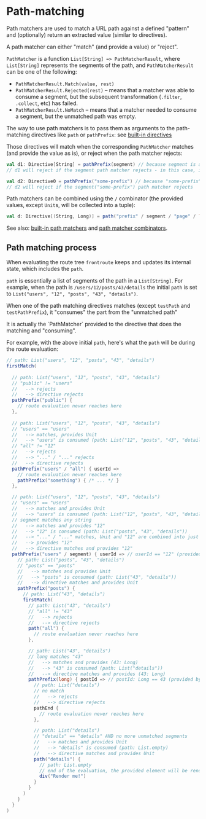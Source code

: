 # Path-matching 

Path matchers are used to match a URL path against a defined "pattern" and (optionally) return an extracted value 
(similar to directives).

A path matcher can either "match" (and provide a value) or "reject".

`PathMatcher` is a function `List[String] => PathMatcherResult`, where `List[String]` represents the
segments of the path, and `PathMatcherResult` can be one of the following:

* `PathMatcherResult.Match(value, rest)`
* `PathMatcherResult.Rejected(rest)` – means that a matcher was able to consume a segment,
  but the subsequent transformation (`.filter`, `.collect`, etc) has failed.
* `PathMatcherResult.NoMatch` – means that a matcher needed to consume a segment, but the unmatched path was empty.

The way to use path matchers is to pass them as arguments to the path-matching directives like `path` or `pathPrefix`: see [built-in directives](/reference/directives)

Those directives will match when the corresponding `PathMatcher` matches (and provide the value as is), or reject when the path matcher rejects:

```scala
val d1: Directive[String] = pathPrefix(segment) // because segment is a PathMatcher[String]
// d1 will reject if the segment path matcher rejects - in this case, if the unmatched path is empty 

val d2: Directive0 = pathPrefix("some-prefix") // because "some-prefix" is (implicitly) a PathMatcher[Unit]
// d2 will reject if the segment("some-prefix") path matcher rejects 
```

Path matchers can be combined using the `/` combinator (the provided values, except `Unit`s, will be collected into a tuple):

```scala
val d: Directive[(String, Long)] = path("prefix" / segment / "page" / long)
```

See also: [built-in path matchers](/reference/path-matchers) and [path matcher combinators](/reference/path-matcher-combinators).

## Path matching process

When evaluating the route tree `frontroute` keeps and updates its internal state, which includes the `path`.

`path` is essentially a list of segments of the path in a `List[String]`. For example, when the path is `/users/12/posts/43/details` 
the initial `path` is set to `List("users", "12", "posts", "43", "details")`.

When one of the path matching directives matches (except `testPath` and `testPathPrefix`), it "consumes" the part from 
the "unmatched path"

<div class="bg-sky-200 px-8 py-2 text-sm">
It is actually the `PathMatcher` provided to the directive that does the matching and "consuming".
</div>

For example, with the above initial `path`, here's what the `path` will be during the route evaluation:

```scala
// path: List("users", "12", "posts", "43", "details")
firstMatch(
  
  // path: List("users", "12", "posts", "43", "details")
  // "public" != "users"
  //   --> rejects
  //   --> directive rejects
  pathPrefix("public") {
    // route evaluation never reaches here  
  }, 
  
  // path: List("users", "12", "posts", "43", "details")
  // "users" == "users"
  //   --> matches, provides Unit
  //   --> "users" is consumed (path: List("12", "posts", "43", "details"))
  // "all" != "12" 
  //   --> rejects 
  //   --> "..." / "..." rejects 
  //   --> directive rejects
  pathPrefix("users" / "all") { userId => 
    // route evaluation never reaches here 
    pathPrefix("something") { /* ... */ }
  },

  // path: List("users", "12", "posts", "43", "details")
  // "users" == "users" 
  //   --> matches and provides Unit
  //   --> "users" is consumed (path: List("12", "posts", "43", "details"))
  // segment matches any string 
  //   --> matches and provides "12"
  //   --> "12" is consumed (path: List("posts", "43", "details"))
  //   --> "..." / "..." matches, Unit and "12" are combined into just "12"
  //   --> provides "12"
  //   --> directive matches and provides "12"
  pathPrefix("users" / segment) { userId => // userId == "12" (provided by the path matcher and the directive) 
    // path: List("posts", "43", "details")
    // "posts" == "posts"
    //   --> matches and provides Unit
    //   --> "posts" is consumed (path: List("43", "details"))
    //   --> directive matches and provides Unit
    pathPrefix("posts") {
      // path: List("43", "details")
      firstMatch(
        // path: List("43", "details")
        // "all" != "43" 
        //   --> rejects
        //   --> directive rejects
        path("all") {
          // route evaluation never reaches here
        },

        // path: List("43", "details")
        // long matches "43"
        //   --> matches and provides (43: Long)
        //   --> "43" is consumed (path: List("details"))
        //   --> directive matches and provides (43: Long)
        pathPrefix(long) { postId => // postId: Long == 43 (provided by the path matcher and the directive)
          // path: List("details")
          // no match 
          //   --> rejects
          //   --> directive rejects
          pathEnd {
            // route evaluation never reaches here
          },

          // path: List("details")
          // "details" == "details" AND no more unmatched segments
          //   --> matches and provides Unit
          //   --> "details" is consumed (path: List.empty)
          //   --> directive matches and provides Unit
          path("details") {
            // path: List.empty
            // end of the evaluation, the provided element will be rendered
            div("Render me!")
          }
        }
      )      
    }
  }
)
```
